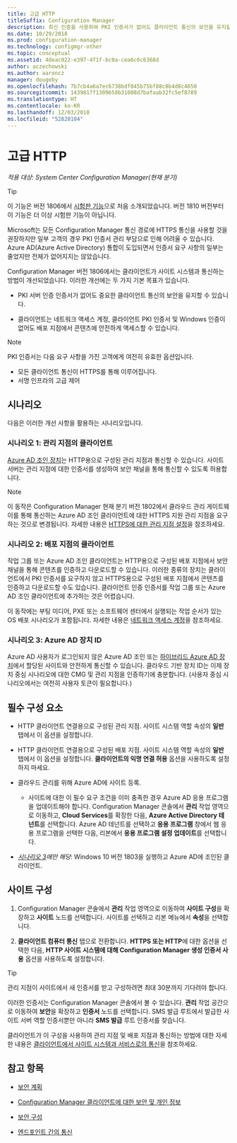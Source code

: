 ```yaml
---
title: 고급 HTTP
titleSuffix: Configuration Manager
description: 최신 인증을 사용하여 PKI 인증서가 없어도 클라이언트 통신의 보안을 유지할 수 있습니다.
ms.date: 10/29/2018
ms.prod: configuration-manager
ms.technology: configmgr-other
ms.topic: conceptual
ms.assetid: 4deac022-e397-4f1f-bc0a-cea6c6c6368d
author: aczechowski
ms.author: aaroncz
manager: dougeby
ms.openlocfilehash: 7b7cb4a6a7ec6738bdf045b75bf88c8b4d8c4650
ms.sourcegitcommit: 1439817f1309658b31008d7bafaab32fc5ef8789
ms.translationtype: HT
ms.contentlocale: ko-KR
ms.lasthandoff: 12/03/2018
ms.locfileid: "52820104"
---
```

# <a name="enhanced-http"></a>고급 HTTP

*적용 대상: System Center Configuration Manager(현재 분기)*

<!--1356889,1358460-->

> [!Tip]  
> 이 기능은 버전 1806에서 [시험판 기능](/sccm/core/servers/manage/pre-release-features)으로 처음 소개되었습니다. 버전 1810 버전부터 이 기능은 더 이상 시험판 기능이 아닙니다.  


Microsoft는 모든 Configuration Manager 통신 경로에 HTTPS 통신을 사용할 것을 권장하지만 일부 고객의 경우 PKI 인증서 관리 부담으로 인해 어려울 수 있습니다. Azure AD(Azure Active Directory) 통합이 도입되면서 인증서 요구 사항의 일부는 줄었지만 전체가 없어지지는 않았습니다. 

Configuration Manager 버전 1806에서는 클라이언트가 사이트 시스템과 통신하는 방법이 개선되었습니다. 이러한 개선에는 두 가지 기본 목표가 있습니다.  

- PKI 서버 인증 인증서가 없어도 중요한 클라이언트 통신의 보안을 유지할 수 있습니다.  

- 클라이언트는 네트워크 액세스 계정, 클라이언트 PKI 인증서 및 Windows 인증이 없어도 배포 지점에서 콘텐츠에 안전하게 액세스할 수 있습니다.  

> [!Note]  
> PKI 인증서는 다음 요구 사항을 가진 고객에게 여전히 유효한 옵션입니다.   
> - 모든 클라이언트 통신이 HTTPS를 통해 이루어집니다.  
> - 서명 인프라의 고급 제어  


## <a name="bkmk_scenario"></a> 시나리오

다음은 이러한 개선 사항을 활용하는 시나리오입니다.  


### <a name="bkmk_scenario1"></a> 시나리오 1: 관리 지점의 클라이언트
<!--1356889-->

[Azure AD 조인 장치](https://docs.microsoft.com/azure/active-directory/device-management-introduction#azure-ad-joined-devices)는 HTTP용으로 구성된 관리 지점과 통신할 수 있습니다. 사이트 서버는 관리 지점에 대한 인증서를 생성하여 보안 채널을 통해 통신할 수 있도록 허용합니다.   

> [!Note]  
> 이 동작은 Configuration Manager 현재 분기 버전 1802에서 클라우드 관리 게이트웨이를 통해 통신하는 Azure AD 조인 클라이언트에 대한 HTTPS 지원 관리 지점을 요구하는 것으로 변경됩니다. 자세한 내용은 [HTTPS에 대한 관리 지점 설정](/sccm/core/clients/manage/cmg/certificates-for-cloud-management-gateway#bkmk_mphttps)을 참조하세요.  


### <a name="bkmk_scenario2"></a> 시나리오 2: 배포 지점의 클라이언트
<!--1358228-->

작업 그룹 또는 Azure AD 조인 클라이언트는 HTTP용으로 구성된 배포 지점에서 보안 채널을 통해 콘텐츠를 인증하고 다운로드할 수 있습니다. 이러한 종류의 장치는 클라이언트에서 PKI 인증서를 요구하지 않고 HTTPS용으로 구성된 배포 지점에서 콘텐츠를 인증하고 다운로드할 수도 있습니다. 클라이언트 인증 인증서를 작업 그룹 또는 Azure AD 조인 클라이언트에 추가하는 것은 어렵습니다.

이 동작에는 부팅 미디어, PXE 또는 소프트웨어 센터에서 실행되는 작업 순서가 있는 OS 배포 시나리오가 포함됩니다. 자세한 내용은 [네트워크 액세스 계정](/sccm/core/plan-design/hierarchy/accounts#network-access-account)을 참조하세요.<!--1358278-->


### <a name="bkmk_scenario3"></a> 시나리오 3: Azure AD 장치 ID 
<!--1358460-->

Azure AD 사용자가 로그인되지 않은 Azure AD 조인 또는 [하이브리드 Azure AD 장치](https://docs.microsoft.com/azure/active-directory/device-management-introduction#hybrid-azure-ad-joined-devices)에서 할당된 사이트와 안전하게 통신할 수 있습니다. 클라우드 기반 장치 ID는 이제 장치 중심 시나리오에 대한 CMG 및 관리 지점을 인증하기에 충분합니다. (사용자 중심 시나리오에서는 여전히 사용자 토큰이 필요합니다.)  


## <a name="prerequisites"></a>필수 구성 요소  

- HTTP 클라이언트 연결용으로 구성된 관리 지점. 사이트 시스템 역할 속성의 **일반** 탭에서 이 옵션을 설정합니다.  

- HTTP 클라이언트 연결용으로 구성된 배포 지점. 사이트 시스템 역할 속성의 **일반** 탭에서 이 옵션을 설정합니다. **클라이언트의 익명 연결 허용** 옵션을 사용하도록 설정하지 마세요.  

- 클라우드 관리를 위해 Azure AD에 사이트 등록.  

    - 사이트에 대한 이 필수 요구 조건을 이미 충족한 경우 Azure AD 응용 프로그램을 업데이트해야 합니다. Configuration Manager 콘솔에서 **관리** 작업 영역으로 이동하고, **Cloud Services**를 확장한 다음, **Azure Active Directory 테넌트**를 선택합니다. Azure AD 테넌트를 선택하고 **응용 프로그램** 창에서 웹 응용 프로그램을 선택한 다음, 리본에서 **응용 프로그램 설정 업데이트**를 선택합니다.  

- *[시나리오 3](#bkmk_scenario3)에만 해당*: Windows 10 버전 1803을 실행하고 Azure AD에 조인된 클라이언트. 



## <a name="configure-the-site"></a>사이트 구성

1. Configuration Manager 콘솔에서 **관리** 작업 영역으로 이동하여 **사이트 구성**을 확장하고 **사이트** 노드를 선택합니다. 사이트를 선택하고 리본 메뉴에서 **속성**을 선택합니다.  

2. **클라이언트 컴퓨터 통신** 탭으로 전환합니다. **HTTPS 또는 HTTP**에 대한 옵션을 선택한 다음, **HTTP 사이트 시스템에 대해 Configuration Manager 생성 인증서 사용** 옵션을 사용하도록 설정합니다.  

> [!Tip]
> 관리 지점이 사이트에서 새 인증서를 받고 구성하려면 최대 30분까지 기다려야 합니다.

이러한 인증서는 Configuration Manager 콘솔에서 볼 수 있습니다. **관리** 작업 공간으로 이동하여 **보안**을 확장하고 **인증서** 노드를 선택합니다. SMS 발급 루트에서 발급한 사이트 서버 역할 인증서뿐만 아니라 **SMS 발급** 루트 인증서를 찾습니다.

클라이언트가 이 구성을 사용하여 관리 지점 및 배포 지점과 통신하는 방법에 대한 자세한 내용은 [클라이언트에서 사이트 시스템과 서비스로의 통신](/sccm/core/plan-design/hierarchy/communications-between-endpoints#Planning_Client_to_Site_System)을 참조하세요.



## <a name="see-also"></a>참고 항목
- [보안 계획](/sccm/core/plan-design/security/plan-for-security)  

- [Configuration Manager 클라이언트에 대한 보안 및 개인 정보](/sccm/core/clients/deploy/plan/security-and-privacy-for-clients)  

- [보안 구성](/sccm/core/plan-design/security/configure-security)  

- [엔드포인트 간의 통신](/sccm/core/plan-design/hierarchy/communications-between-endpoints)  

